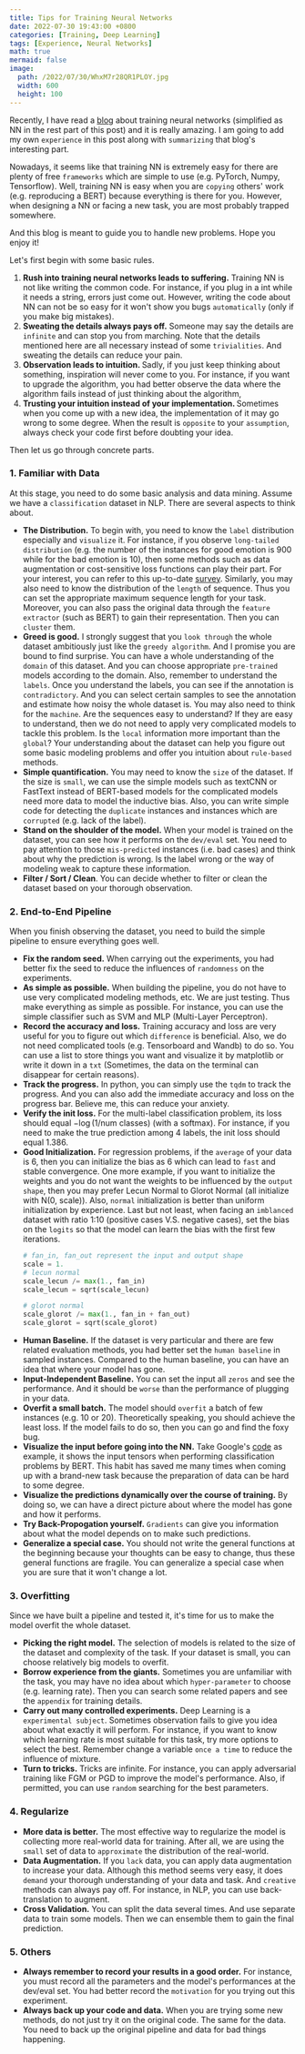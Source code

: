 ```yaml
---
title: Tips for Training Neural Networks
date: 2022-07-30 19:43:00 +0800
categories: [Training, Deep Learning]
tags: [Experience, Neural Networks]
math: true
mermaid: false
image:
  path: /2022/07/30/WhxM7r28QR1PLOY.jpg
  width: 600
  height: 100
---
```

Recently, I have read a [blog](http://karpathy.github.io/2019/04/25/recipe/) about training neural networks (simplified as NN in the rest part of this post) and it is really amazing. I am going to add my own `experience` in this post along with `summarizing` that blog's interesting part.

Nowadays, it seems like that training NN is extremely easy for there are plenty of free `frameworks` which are simple to use (e.g. PyTorch, Numpy, Tensorflow). Well, training NN is easy when you are `copying` others' work (e.g. reproducing a BERT) because everything is there for you. However, when designing a NN or facing a new task, you are most probably trapped somewhere. 

And this blog is meant to guide you to handle new problems. Hope you enjoy it!

Let's first begin with some basic rules. 

1. <b>Rush into training neural networks leads to suffering.</b> Training NN is not like writing the common code. For instance, if you plug in a int while it needs a string, errors just come out. However, writing the code about NN can not be so easy for it won't show you bugs `automatically` (only if you make big mistakes). 
2. <b>Sweating the details always pays off.</b> Someone may say the details are `infinite` and can stop you from marching. Note that the details mentioned here are all necessary instead of some `trivialities`. And sweating the details can reduce your pain. 
3. <b>Observation leads to intuition. </b> Sadly, if you just keep thinking about something, inspiration will never come to you. For instance, if you want to upgrade the algorithm, you had better observe the data where the algorithm fails instead of just thinking about the algorithm, 
4. <b>Trusting your intuition instead of your implementation. </b> Sometimes when you come up with a new idea, the implementation of it may go wrong to some degree. When the result is `opposite` to your `assumption`, always check your code first before doubting your idea.

Then let us go through concrete parts.

### 1. Familiar with Data

At this stage, you need to do some basic analysis and data mining. Assume we have a `classification` dataset in NLP. There are several aspects to think about.
- <b>The Distribution.</b> To begin with, you need to know the `label` distribution especially and `visualize` it. For instance, if you observe `long-tailed distribution` (e.g. the number of the instances for good emotion is 900 while for the bad emotion is 10), then some methods such as data augmentation or cost-sensitive loss functions can play their part. For your interest, you can refer to this up-to-date [survey](https://arxiv.org/pdf/2110.04596.pdf). Similarly, you may also need to know the distribution of the `length` of sequence. Thus you can set the appropriate maximum sequence length for your task. Moreover, you can also pass the original data through the `feature extractor` (such as BERT) to gain their representation. Then you can `cluster` them.
- <b>Greed is good.</b> I strongly suggest that you `look through` the whole dataset ambitiously just like the `greedy algorithm`. And I promise you are bound to find surprise. You can have a whole understanding of the `domain` of this dataset. And you can choose appropriate `pre-trained` models according to the domain. Also, remember to understand the `labels`. Once you understand the labels, you can see if the annotation is `contradictory`. And you can select certain samples to see the annotation and estimate how noisy the whole dataset is. You may also need to think for the `machine`. Are the sequences easy to understand? If they are easy to understand, then we do not need to apply very complicated models to tackle this problem. Is the `local` information more important than the `global`? Your understanding about the dataset can help you figure out some basic modeling problems and offer you intuition about `rule-based` methods.
- <b>Simple quantification.</b> You may need to know the `size` of the dataset. If the size is `small`, we can use the simple models such as textCNN or FastText instead of BERT-based models for the complicated models need more data to model the inductive bias. Also, you can write simple code for detecting the `duplicate` instances and instances which are `corrupted` (e.g. lack of the label).  
- <b>Stand on the shoulder of the model.</b> When your model is trained on the dataset, you can see how it performs on the `dev/eval` set. You need to pay attention to those `mis-predicted` instances (i.e. bad cases) and think about why the prediction is wrong. Is the label wrong or the way of modeling weak to capture these information.  
- <b>Filter / Sort / Clean</b>. You can decide whether to filter or clean the dataset based on your thorough observation.

### 2. End-to-End Pipeline

When you finish observing the dataset, you need to build the simple pipeline to ensure everything goes well. 
- <b>Fix the random seed.</b> When carrying out the experiments, you had better fix the seed to reduce the influences of `randomness` on the experiments.
- <b>As simple as possible.</b> When building the pipeline, you do not have to use very complicated modeling methods, etc. We are just testing. Thus make everything as simple as possible. For instance, you can use the simple classifier such as SVM and MLP (Multi-Layer Perceptron). 
- <b>Record the accuracy and loss.</b> Training accuracy and loss are very useful for you to figure out which `difference` is beneficial. Also, we do not need complicated tools (e.g. Tensorboard and Wandb) to do so. You can use a list to store things you want and visualize it by matplotlib or write it down in a `txt` (Sometimes, the data on the terminal can disappear for certain reasons).   
- <b>Track the progress.</b> In python, you can simply use the `tqdm` to track the progress. And you can also add the immediate accuracy and loss on the progress bar. Believe me, this can reduce your anxiety. 
- <b>Verify the init loss.</b> For the multi-label classification problem, its loss should equal $-\log (1/ \text{num classes})$ (with a softmax). For instance, if you need to make the true prediction among 4 labels, the init loss should equal $1.386$. 
- <b>Good Initialization.</b> For regression problems, if the `average` of your data is 6, then you can initialize the bias as 6 which can lead to `fast` and stable convergence. One more example, if you want to initialize the weights and you do not want the weights to be influenced by the `output shape`, then you may prefer Lecun Normal to Glorot Normal (all initialize with $\text{N(0, scale)}$). Also, `normal` initialization is better than uniform initialization by experience. Last but not least, when facing an `imblanced` dataset with ratio 1:10 (positive cases V.S. negative cases), set the bias on the `logits` so that the model can learn the bias with the first few iterations.
	```python
	# fan_in, fan_out represent the input and output shape
	scale = 1.
	# lecun normal
	scale_lecun /= max(1., fan_in)
	scale_lecun = sqrt(scale_lecun)
	
	# glorot normal
	scale_glorot /= max(1., fan_in + fan_out)
	scale_glorot = sqrt(scale_glorot)
	```
- <b>Human Baseline.</b> If the dataset is very particular and there are few related evaluation methods, you had better set the `human baseline` in sampled instances. Compared to the human baseline, you can have an idea that where your model has gone.
- <b>Input-Independent Baseline.</b> You can set the input all `zeros` and see the performance. And it should be `worse` than the performance of plugging in your data. 
- <b>Overfit a small batch.</b> The model should `overfit` a batch of few instances (e.g. 10 or 20). Theoretically speaking, you should achieve the least loss. If the model fails to do so, then you can go and find the foxy bug.
- <b>Visualize the input before going into the NN.</b> Take Google's [code](https://github.com/google-research/bert) as example, it shows the input tensors when performing classification problems by BERT. This habit has saved me many times when coming up with a brand-new task because the preparation of data can be hard to some degree. 
- <b>Visualize the predictions dynamically over the course of training.</b> By doing so, we can have a direct picture about where the model has gone and how it performs. 
- <b>Try Back-Propogation yourself.</b> `Gradients` can give you information about what the model depends on to make such predictions. 
- <b>Generalize a special case.</b> You should not write the general functions at the beginning because your thoughts can be easy to change, thus these general functions are fragile. You can generalize a special case when you are sure that it won't change a lot.

### 3. Overfitting
Since we have built a pipeline and tested it, it's time for us to make the model overfit the whole dataset.
- <b>Picking the right model.</b> The selection of models is related to the size of the dataset and complexity of the task. If your dataset is small, you can choose relatively big models to overfit.
- <b>Borrow experience from the giants.</b> Sometimes you are unfamiliar with the task, you may have no idea about which `hyper-parameter` to choose (e.g. learning rate). Then you can search some related papers and see the `appendix` for training details.
- <b>Carry out many controlled experiments.</b> Deep Learning is a `experimental subject`. Sometimes observation fails to give you idea about what exactly it will perform. For instance, if you want to know which learning rate is most suitable for this task, try more options to select the best. Remember change a variable `once a time` to reduce the influence of mixture. 
- <b>Turn to tricks.</b> Tricks are infinite. For instance, you can apply adversarial training like FGM or PGD to improve the model's performance. Also, if permitted, you can use `random` searching for the best parameters. 

### 4. Regularize
- <b>More data is better.</b> The most effective way to regularize the model is collecting more real-world data for training. After all, we are using the `small` set of data to `approximate` the distribution of the real-world. 
- <b>Data Augmentation.</b> If you `lack` data, you can apply data augmentation to increase your data. Although this method seems very easy, it does `demand` your thorough understanding of your data and task. And `creative` methods can always pay off. For instance, in NLP, you can use back-translation to augment.
- <b>Cross Validation.</b> You can split the data several times. And use separate data to train some models. Then we can ensemble them to gain the final prediction. 


### 5. Others
- <b>Always remember to record your results in a good order.</b> For instance, you must record all the parameters and the model's performances at the dev/eval set. You had better record the `motivation` for you trying out this experiment.
- <b>Always back up your code and data.</b> When you are trying some new methods, do not just try it on the original code. The same for the data. You need to back up the original pipeline and data for bad things happening.
